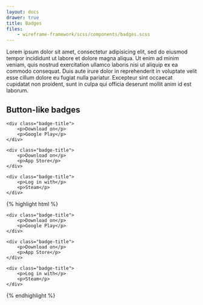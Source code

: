 ```yaml
---
layout: docs
drawer: true
title: Badges
files:
    - wireframe-framework/scss/components/badges.scss
---
```


Lorem ipsum dolor sit amet, consectetur adipisicing elit, sed do eiusmod tempor incididunt ut labore et dolore magna aliqua. Ut enim ad minim veniam, quis nostrud exercitation ullamco laboris nisi ut aliquip ex ea commodo consequat. Duis aute irure dolor in reprehenderit in voluptate velit esse cillum dolore eu fugiat nulla pariatur. Excepteur sint occaecat cupidatat non proident, sunt in culpa qui officia deserunt mollit anim id est laborum.

## Button-like badges

<div class="badge">
    <i class="badge-icon fa fa-android" aria-hidden="true"></i>

    <div class="badge-title">
        <p>Download on</p>
        <p>Google Play</p>
    </div>
</div>

<div class="badge">
    <i class="badge-icon fa fa-apple" aria-hidden="true"></i>

    <div class="badge-title">
        <p>Download on</p>
        <p>App Store</p>
    </div>
</div>

<div class="badge">
    <i class="badge-icon fa fa-steam" aria-hidden="true"></i>

    <div class="badge-title">
        <p>Log in with</p>
        <p>Steam</p>
    </div>
</div>

{% highlight html %}
<div class="badge">
    <i class="badge-icon fa fa-android" aria-hidden="true"></i>

    <div class="badge-title">
        <p>Download on</p>
        <p>Google Play</p>
    </div>
</div>

<div class="badge">
    <i class="badge-icon fa fa-apple" aria-hidden="true"></i>

    <div class="badge-title">
        <p>Download on</p>
        <p>App Store</p>
    </div>
</div>

<div class="badge">
    <i class="badge-icon fa fa-steam" aria-hidden="true"></i>

    <div class="badge-title">
        <p>Log in with</p>
        <p>Steam</p>
    </div>
</div>
{% endhighlight %}
